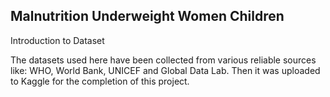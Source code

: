 ## Malnutrition Underweight Women Children
Introduction to Dataset

The datasets used here have been collected from various reliable sources like: WHO, World Bank, UNICEF and Global Data Lab. Then it was uploaded to Kaggle for the completion of this project.


